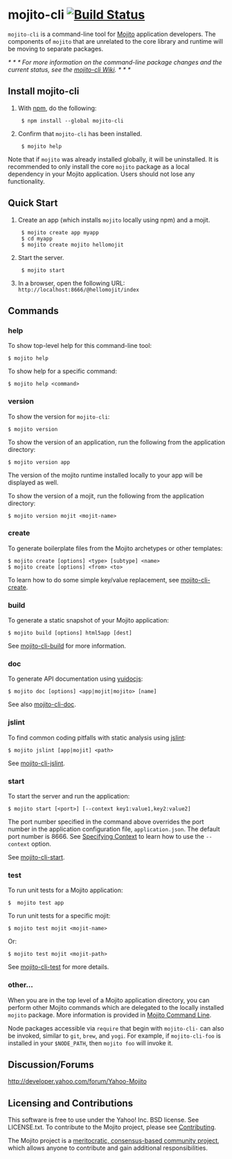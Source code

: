 mojito-cli [![Build Status](https://travis-ci.org/yahoo/mojito-cli.png)](https://travis-ci.org/yahoo/mojito-cli)
==========

`mojito-cli` is a command-line tool for [Mojito](https://github.com/yahoo/mojito) application developers. 
The components of `mojito` that are unrelated to the core library and runtime will be moving to separate packages.

_* * * For more information on the command-line package changes and the 
current status, see the [mojito-cli Wiki](https://github.com/yahoo/mojito-cli/wiki). * * *_

Install mojito-cli
------------------

1. With [npm](http://npmjs.org/), do the following:
 
        $ npm install --global mojito-cli

1. Confirm that `mojito-cli` has been installed.

        $ mojito help

Note that if `mojito` was already installed globally, it will be uninstalled. It is recommended to only 
install the core `mojito` package as a local dependency in your Mojito application. Users should not 
lose any functionality.

Quick Start
-----------

1. Create an app (which installs `mojito` locally using npm) and a mojit.

        $ mojito create app myapp
        $ cd myapp
        $ mojito create mojito hellomojit

1. Start the server.
    
        $ mojito start
1. In a browser, open the following URL: `http://localhost:8666/@hellomojit/index`
 
Commands
--------

### help

To show top-level help for this command-line tool:

    $ mojito help

To show help for a specific command:

    $ mojito help <command>

### version

To show the version for `mojito-cli`:

    $ mojito version

To show the version of an application, run the following from the application directory:

    $ mojito version app

The version of the mojito runtime installed locally to your app will be displayed as well.

To show the version of a mojit, run the following from the application directory:

    $ mojito version mojit <mojit-name>

### create

To generate boilerplate files from the Mojito archetypes or other templates:

    $ mojito create [options] <type> [subtype] <name>
    $ mojito create [options] <from> <to>

To learn how to do some simple key/value replacement, see 
[mojito-cli-create](http://github.com/yahoo/mojito-cli-create).

### build

To generate a static snapshot of your Mojito application:

    $ mojito build [options] html5app [dest]

See [mojito-cli-build](http://github.com/yahoo/mojito-cli-build) for more information.

### doc

To generate API documentation using [yuidocjs](https://github.com/yui/yuidoc):

    $ mojito doc [options] <app|mojit|mojito> [name]

See also [mojito-cli-doc](http://github.com/yahoo/mojito-cli-doc).

### jslint

To find common coding pitfalls with static analysis using [jslint](https://github.com/reid/node-jslint):

    $ mojito jslint [app|mojit] <path>

See [mojito-cli-jslint](http://github.com/yahoo/mojito-cli-jslint).

### start

To start the server and run the application:

    $ mojito start [<port>] [--context key1:value1,key2:value2]

The port number specified in the command above overrides the port number in the application 
configuration file, `application.json`. The default port number is 8666. 
See [Specifying Context](http://developer.yahoo.com/cocktails/mojito/docs/reference/mojito_cmdline.html#mj-cmdline-context) 
to learn how to use the `--context` option.

See [mojito-cli-start](http://github.com/yahoo/mojito-cli-start).

### test

To run unit tests for a Mojito application:

    $  mojito test app

To run unit tests for a specific mojit:

    $ mojito test mojit <mojit-name>

Or:

    $ mojito test mojit <mojit-path>

See [mojito-cli-test](http://github.com/yahoo/mojito-cli-test) for more details.

### other...

When you are in the top level of a Mojito application directory, you can perform other Mojito 
commands which are delegated to the locally installed `mojito` package. More information is provided 
in [Mojito Command Line](http://developer.yahoo.com/cocktails/mojito/docs/reference/mojito_cmdline.html).

Node packages accessible via `require` that begin with `mojito-cli-` can also be invoked, 
similar to `git`, `brew`, and `yogi`. For example, if `mojito-cli-foo` is installed in your `$NODE_PATH`, 
then `mojito foo` will invoke it.


Discussion/Forums
-----------------

http://developer.yahoo.com/forum/Yahoo-Mojito

Licensing and Contributions
---------------------------

This software is free to use under the Yahoo! Inc. BSD license. See LICENSE.txt. To contribute to the Mojito project, please see [Contributing](https://github.com/yahoo/mojito/wiki/Contributing-Code-to-Mojito).

The Mojito project is a [meritocratic, consensus-based community project](https://github.com/yahoo/mojito/wiki/Governance-Model), 
which allows anyone to contribute and gain additional responsibilities.
